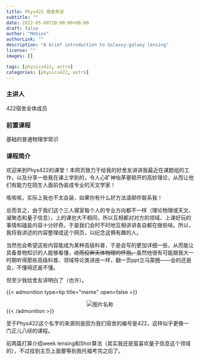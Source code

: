 ```yaml
---
title: Phys422 宿舍奇谈
subtitle: ""
date: 2022-05-08T20:00:00+08:00
draft: false
author: "Mebius"
authorLink: ""
description: "A brief introduction to Galaxxy-galaxy lensing"
license: ""
images: []

tags: [physics422, astro]
categories: [physics422, astro]
---
```


### 主讲人
422宿舍全体成员

### 前置课程
基础的普通物理学常识

### 课程简介

欢迎来到Phys422的课堂！本网页致力于给我的好舍友讲讲我最近在课题组的工作，以及分享一些我在课上学到的，令人心旷神怡茅塞顿开的高妙理论，从而让他们有能力在陌生人面前伪装成专业的天文学家！

咳咳咳，实际上我也不太会装，如果你有什么好方法请邮件联系我！

总而言之，由于我们这个三人寝室每个人的专业方向都不一样（理论物理或天文、凝聚态和量子信息），上的课也大不相同，所以互相都对对方的领域、上课好玩的事情和磕盐内容十分好奇。于是我们会时不时地互相讲讲各自都在做些啥。所以，我将我讲述的内容整理成这个网页，以纪念这俩有趣的人。

当然也会希望这些内容能成为某种高级科普，于是会写的更加详细一些，从而能让具备普物知识的人能够看懂，~~进而投奔天体物理的怀抱。~~虽然他很有可能跟我大一时期听得那些高级科普、领域导论类讲座一样，翻一页ppt立马蒙圈——会的还是会，不懂得还是不懂。

但至少我给舍友讲明白了（也许）。

{{< admonition type=tip title="meme" open=false >}}
<div  align="center">    
 <img src="/assets/images/meme.png" alt="图片名称" align=center />
</div>
{{< /admonition >}}

至于Phys422这个名字的来源则是因为我们宿舍的编号是422，这样似乎更像一门正儿八经的课程。

前两篇打算介绍week lensing和Shor算法（其实我还是蛮喜欢量子信息这个领域的），不过挂到主页上面要等到我托福考完之后了。

